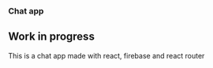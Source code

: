 ### Chat app

## Work in progress

<p>This is a chat app made with react, firebase and react router</p>